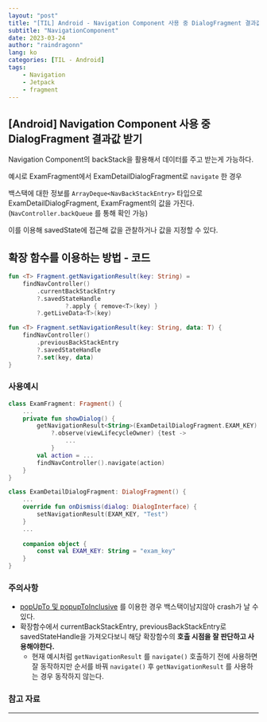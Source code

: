 ```yaml
---
layout: "post"
title: "[TIL] Android - Navigation Component 사용 중 DialogFragment 결과값 받기"
subtitle: "NavigationComponent"
date: 2023-03-24
author: "raindragonn"
lang: ko
categories: [TIL - Android]
tags:
    - Navigation
    - Jetpack
    - fragment
---
```


## [Android] Navigation Component 사용 중 DialogFragment 결과값 받기

Navigation Component의 backStack을 활용해서 데이터를 주고 받는게 가능하다.

예시로 ExamFragment에서 ExamDetailDialogFragment로 `navigate` 한 경우

백스택에 대한 정보를 `ArrayDeque<NavBackStackEntry>` 타입으로 ExamDetailDialogFragment, ExamFragment의 값을 가진다.(`NavController.backQueue` 를 통해 확인 가능)

이를 이용해 savedState에 접근해 값을 관찰하거나 값을 지정할 수 있다.

## 확장 함수를 이용하는 방법 - 코드

```kotlin
fun <T> Fragment.getNavigationResult(key: String) =
    findNavController()
        .currentBackStackEntry
        ?.savedStateHandle
				?.apply { remove<T>(key) }
        ?.getLiveData<T>(key)

fun <T> Fragment.setNavigationResult(key: String, data: T) {
    findNavController()
        .previousBackStackEntry
        ?.savedStateHandle
        ?.set(key, data)
}
```

### 사용예시

```kotlin
class ExamFragment: Fragment() {
	...
	private fun showDialog() {
		getNavigationResult<String>(ExamDetailDialogFragment.EXAM_KEY)
			?.observe(viewLifecycleOwner) {test ->
				...
			}
		val action = ...
		findNavController().navigate(action)
	}
}

class ExamDetailDialogFragment: DialogFragment() {
	...
	override fun onDismiss(dialog: DialogInterface) {
		setNavigationResult(EXAM_KEY, "Test")
	}
	...
	
	companion object { 
		const val EXAM_KEY: String = "exam_key"
	}
}

```

### 주의사항

- [popUpTo 및 popupToInclusive](https://developer.android.com/guide/navigation/navigation-navigate?hl=ko#pop) 를 이용한 경우 백스택이남지않아  crash가 날 수 있다.
- 확장함수에서 currentBackStackEntry, previousBackStackEntry로 savedStateHandle을 가져오다보니 해당 확장함수의 **호출 시점을 잘 판단하고 사용해야한다.**
    - 현재 예시처럼 `getNavigationResult` 를 `navigate()` 호출하기 전에 사용하면 잘 동작하지만 순서를 바꿔 `navigate()` 후  `getNavigationResult` 를 사용하는 경우 동작하지 않는다.

### 참고 자료

---